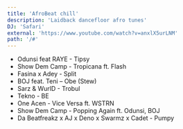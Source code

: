 ```yaml
---
title: 'AfroBeat chill'
description: 'Laidback dancefloor afro tunes'
DJ: 'Safari'
external: 'https://www.youtube.com/watch?v=anxlX5urLNM'
path: '/#'
---
```


- Odunsi feat RAYE - Tipsy
- Show Dem Camp - Tropicana ft. Flash
- Fasina x Adey - Split
- BOJ feat. Teni – Obe (Stew)
- Sarz & WurlD - Trobul
- Tekno - BE
- One Acen - Vice Versa ft. WSTRN
- Show Dem Camp - Popping Again ft. Odunsi, BOJ
- Da Beatfreakz x AJ x Deno x Swarmz x Cadet - Pumpy
